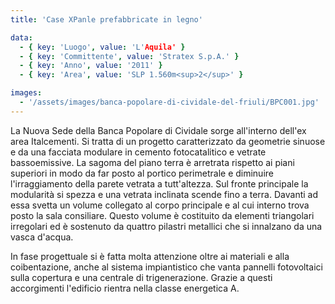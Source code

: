 ```yaml
---
title: 'Case XPanle prefabbricate in legno'

data:
  - { key: 'Luogo', value: 'L'Aquila' }
  - { key: 'Committente', value: 'Stratex S.p.A.' }
  - { key: 'Anno', value: '2011' }
  - { key: 'Area', value: 'SLP 1.560m<sup>2</sup>' }

images:
  - '/assets/images/banca-popolare-di-cividale-del-friuli/BPC001.jpg'
---
```


La Nuova Sede della Banca Popolare di Cividale sorge all'interno dell'ex area Italcementi. Si tratta
di un progetto caratterizzato da geometrie sinuose e da una facciata modulare in cemento
fotocatalitico e vetrate bassoemissive. La sagoma del piano terra è arretrata rispetto ai piani
superiori in modo da far posto al portico perimetrale e diminuire l'irraggiamento della parete
vetrata a tutt'altezza. Sul fronte principale la modularità si spezza e una vetrata inclinata scende
fino a terra. Davanti ad essa svetta un volume collegato al corpo principale e al cui interno trova
posto la sala consiliare. Questo volume è costituito da elementi triangolari irregolari ed è
sostenuto da quattro pilastri metallici che si innalzano da una vasca d'acqua.

In fase progettuale si è fatta molta attenzione oltre ai materiali e alla coibentazione, anche al
sistema impiantistico che vanta pannelli fotovoltaici sulla copertura e una centrale di
trigenerazione. Grazie a questi accorgimenti l'edificio rientra nella classe energetica A.
